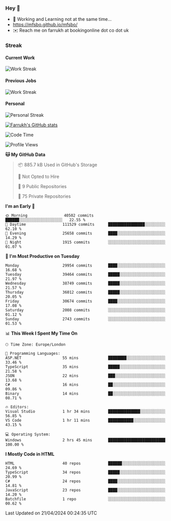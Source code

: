 ### Hey 👋

- 🏃 Working and Learning not at the same time...
- https://mfsbo.github.io/mfsbo/
- ✉️ Reach me on farrukh at bookingonline dot co dot uk

### Streak
#### Current Work
![Work Streak](https://streak-stats.demolab.com/?user=mfsbo)
#### Previous Jobs
![Work Streak](https://streak-stats.demolab.com/?user=farrukhcw)
#### Personal
![Personal Streak](https://streak-stats.demolab.com/?user=farrukhsubhani)

[![Farrukh's GitHub stats](https://github-readme-stats.vercel.app/api?username=mfsbo&hide=stars&count_private=true)](https://github.com/mfsbo/)

<!--START_SECTION:waka-->
![Code Time](http://img.shields.io/badge/Code%20Time-616%20hrs%206%20mins-blue)

![Profile Views](http://img.shields.io/badge/Profile%20Views-0-blue)

**🐱 My GitHub Data** 

> 📦 885.7 kB Used in GitHub's Storage 
 > 
> 🚫 Not Opted to Hire
 > 
> 📜 9 Public Repositories 
 > 
> 🔑 75 Private Repositories 
 > 
**I'm an Early 🐤** 

```text
🌞 Morning                40502 commits       ██████░░░░░░░░░░░░░░░░░░░   22.55 % 
🌆 Daytime                111529 commits      ████████████████░░░░░░░░░   62.10 % 
🌃 Evening                25658 commits       ████░░░░░░░░░░░░░░░░░░░░░   14.29 % 
🌙 Night                  1915 commits        ░░░░░░░░░░░░░░░░░░░░░░░░░   01.07 % 
```
📅 **I'm Most Productive on Tuesday** 

```text
Monday                   29954 commits       ████░░░░░░░░░░░░░░░░░░░░░   16.68 % 
Tuesday                  39464 commits       █████░░░░░░░░░░░░░░░░░░░░   21.97 % 
Wednesday                38749 commits       █████░░░░░░░░░░░░░░░░░░░░   21.57 % 
Thursday                 36012 commits       █████░░░░░░░░░░░░░░░░░░░░   20.05 % 
Friday                   30674 commits       ████░░░░░░░░░░░░░░░░░░░░░   17.08 % 
Saturday                 2008 commits        ░░░░░░░░░░░░░░░░░░░░░░░░░   01.12 % 
Sunday                   2743 commits        ░░░░░░░░░░░░░░░░░░░░░░░░░   01.53 % 
```


📊 **This Week I Spent My Time On** 

```text
🕑︎ Time Zone: Europe/London

💬 Programming Languages: 
ASP.NET                  55 mins             ████████░░░░░░░░░░░░░░░░░   33.46 % 
TypeScript               35 mins             █████░░░░░░░░░░░░░░░░░░░░   21.58 % 
JSON                     22 mins             ███░░░░░░░░░░░░░░░░░░░░░░   13.68 % 
C#                       16 mins             ██░░░░░░░░░░░░░░░░░░░░░░░   09.86 % 
Binary                   14 mins             ██░░░░░░░░░░░░░░░░░░░░░░░   08.71 % 

🔥 Editors: 
Visual Studio            1 hr 34 mins        ██████████████░░░░░░░░░░░   56.85 % 
VS Code                  1 hr 11 mins        ███████████░░░░░░░░░░░░░░   43.15 % 

💻 Operating System: 
Windows                  2 hrs 45 mins       █████████████████████████   100.00 % 
```

**I Mostly Code in HTML** 

```text
HTML                     40 repos            ██████░░░░░░░░░░░░░░░░░░░   24.69 % 
TypeScript               34 repos            █████░░░░░░░░░░░░░░░░░░░░   20.99 % 
C#                       24 repos            ████░░░░░░░░░░░░░░░░░░░░░   14.81 % 
JavaScript               23 repos            ████░░░░░░░░░░░░░░░░░░░░░   14.20 % 
Batchfile                1 repo              ░░░░░░░░░░░░░░░░░░░░░░░░░   00.62 % 
```




 Last Updated on 21/04/2024 00:24:35 UTC
<!--END_SECTION:waka-->
<!--
**mfsbo/mfsbo** is a ✨ _special_ ✨ repository because its `README.md` (this file) appears on your GitHub profile.

Here are some ideas to get you started:

- 🔭 I’m currently working on ...
- 🌱 I’m currently learning ...
- 👯 I’m looking to collaborate on ...
- 🤔 I’m looking for help with ...
- 💬 Ask me about ...
- 📫 How to reach me: ...
- 😄 Pronouns: ...
- ⚡ Fun fact: ...
-->
